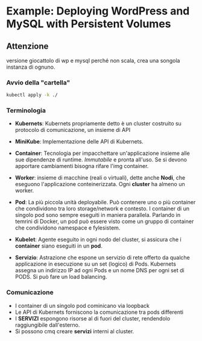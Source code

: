 # Example: Deploying WordPress and MySQL with Persistent Volumes

## Attenzione

versione giocattolo di wp e mysql perché non scala, crea una songola instanza di ognuno.

### Avvio della "cartella"
```bash
kubectl apply -k ./
```



### Terminologia

  - **Kubernets**: Kubernets propriamente detto è un cluster costruito su protocolo di comunicazione, un insieme di API

  - **MiniKube**: Implementazione delle API di Kubernets.

  - **Container**: Tecnologia per impacchettare un'applicazione insieme alle sue dipendenze di runtime. *Immutabile* e pronta all'uso. Se si devono apportare cambiamenti bisogna rifare l'img container. 
  
  - **Worker**: insieme di macchine (reali o virtuali), dette anche **Nodi**, che eseguono l'applicazione conteinerizzata. Ogni **cluster** ha almeno un worker.

  - **Pod**: La più piccola unità deployabile. Può contenere uno o più container che condividono tra loro storage/network e contesto. I container di un singolo pod sono sempre eseguiti in maniera parallela. Parlando in temrini di Docker, un pod può essere visto come un gruppo di container che condividono namespace e fylesistem. 

  - **Kubelet**: Agente eseguito in ogni nodo del cluster, si assicura che i **container** siano eseguiti in un **pod**. 

  - **Servizio**: Astrazione che espone un servizio di rete offerto da qualche applicazione in esecuzione su un set (logico) di Pods. Kubernets assegna un indirizzo IP ad ogni Pods e un nome DNS per ogni set di PODS. Si può fare un load balancing. 




### Comunicazione

 - I container di un singolo pod cominicano via loopback
 - Le API di Kubernets forniscono la comunicazione tra pods differenti
 - I **SERVIZI** espongono risorse al di fuori del cluster, rendendolo raggiungibile dall'esterno. 
 - Si possono cmq creare **servizi** interni al cluster. 